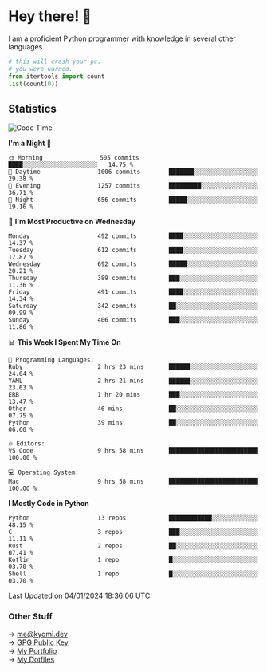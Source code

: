 # Hey there! 👋

I am a proficient Python programmer with knowledge in several other languages.

```py
# this will crash your pc.
# you were warned.
from itertools import count
list(count(0))
```

## Statistics
<!--START_SECTION:waka-->
![Code Time](http://img.shields.io/badge/Code%20Time-726%20hrs%2021%20mins-blue)

**I'm a Night 🦉** 

```text
🌞 Morning                505 commits         ████░░░░░░░░░░░░░░░░░░░░░   14.75 % 
🌆 Daytime                1006 commits        ███████░░░░░░░░░░░░░░░░░░   29.38 % 
🌃 Evening                1257 commits        █████████░░░░░░░░░░░░░░░░   36.71 % 
🌙 Night                  656 commits         █████░░░░░░░░░░░░░░░░░░░░   19.16 % 
```
📅 **I'm Most Productive on Wednesday** 

```text
Monday                   492 commits         ████░░░░░░░░░░░░░░░░░░░░░   14.37 % 
Tuesday                  612 commits         ████░░░░░░░░░░░░░░░░░░░░░   17.87 % 
Wednesday                692 commits         █████░░░░░░░░░░░░░░░░░░░░   20.21 % 
Thursday                 389 commits         ███░░░░░░░░░░░░░░░░░░░░░░   11.36 % 
Friday                   491 commits         ████░░░░░░░░░░░░░░░░░░░░░   14.34 % 
Saturday                 342 commits         ██░░░░░░░░░░░░░░░░░░░░░░░   09.99 % 
Sunday                   406 commits         ███░░░░░░░░░░░░░░░░░░░░░░   11.86 % 
```


📊 **This Week I Spent My Time On** 

```text
💬 Programming Languages: 
Ruby                     2 hrs 23 mins       ██████░░░░░░░░░░░░░░░░░░░   24.04 % 
YAML                     2 hrs 21 mins       ██████░░░░░░░░░░░░░░░░░░░   23.63 % 
ERB                      1 hr 20 mins        ███░░░░░░░░░░░░░░░░░░░░░░   13.47 % 
Other                    46 mins             ██░░░░░░░░░░░░░░░░░░░░░░░   07.75 % 
Python                   39 mins             ██░░░░░░░░░░░░░░░░░░░░░░░   06.60 % 

🔥 Editors: 
VS Code                  9 hrs 58 mins       █████████████████████████   100.00 % 

💻 Operating System: 
Mac                      9 hrs 58 mins       █████████████████████████   100.00 % 
```

**I Mostly Code in Python** 

```text
Python                   13 repos            ████████████░░░░░░░░░░░░░   48.15 % 
C                        3 repos             ███░░░░░░░░░░░░░░░░░░░░░░   11.11 % 
Rust                     2 repos             ██░░░░░░░░░░░░░░░░░░░░░░░   07.41 % 
Kotlin                   1 repo              █░░░░░░░░░░░░░░░░░░░░░░░░   03.70 % 
Shell                    1 repo              █░░░░░░░░░░░░░░░░░░░░░░░░   03.70 % 
```




 Last Updated on 04/01/2024 18:36:06 UTC
<!--END_SECTION:waka-->

### Other Stuff

→ [me@kyomi.dev](mailto:me@kyomi.dev)\
→ [GPG Public Key](https://github.com/bitterteriyaki.gpg)\
→ [My Portfolio](https://kyomi.dev)\
→ [My Dotfiles](https://github.com/bitterteriyaki/dotfiles)
